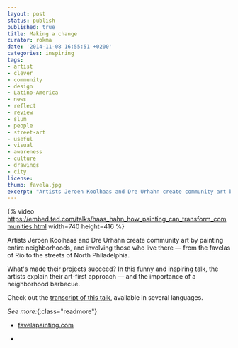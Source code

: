 ```yaml
---
layout: post
status: publish
published: true
title: Making a change
curator: rokma
date: '2014-11-08 16:55:51 +0200'
categories: inspiring
tags:
- artist
- clever
- community
- design
- Latino-America
- news
- reflect
- review
- slum
- people
- street-art
- useful
- visual
- awareness
- culture
- drawings
- city
license:
thumb: favela.jpg
excerpt: "Artists Jeroen Koolhaas and Dre Urhahn create community art by painting entire neighborhoods, and involving those who live there — from the favelas of Rio to the streets of North Philadelphia."
---
```


{% video https://embed.ted.com/talks/haas_hahn_how_painting_can_transform_communities.html width=740 height=416 %}

Artists Jeroen Koolhaas and Dre Urhahn create community art by painting entire neighborhoods, and involving those who live there — from the favelas of Rio to the streets of North Philadelphia.

What's made their projects succeed? In this funny and inspiring talk, the artists explain their art-first approach — and the importance of a neighborhood barbecue.

Check out the <a target="_blank" href="http://www.ted.com/talks/haas_hahn_how_painting_can_transform_communities/transcript?language=en">transcript of this talk</a>, available in several languages.


_See more:_{:class="readmore"}

- <a target="_blank" href="http://www.favelapainting.com">favelapainting.com</a>

- &nbsp;
